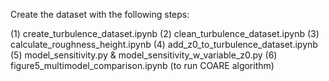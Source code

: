 Create the dataset with the following steps:

(1) create_turbulence_dataset.ipynb
(2) clean_turbulence_dataset.ipynb
(3) calculate_roughness_height.ipynb
(4) add_z0_to_turbulence_dataset.ipynb
(5) model_sensitivity.py & model_sensitivity_w_variable_z0.py
(6) figure5_multimodel_comparison.ipynb (to run COARE algorithm)